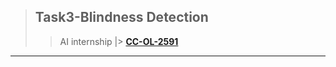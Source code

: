 > ## Task3-Blindness Detection
>> AI internship |> <a href="https://github.com/AhmedNasser1601/CC-NOV-Artificial_Intelligence">**CC-OL-2591**</a>
---

